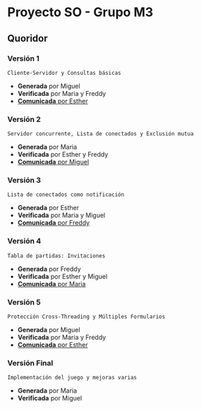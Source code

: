 # Proyecto SO - Grupo M3
## Quoridor
### Versión 1
	Cliente-Servidor y Consultas básicas
- **Generada** por Miguel  
- **Verificada** por Maria y Freddy  
- [**Comunicada** por Esther](https://drive.google.com/file/d/1VI7uoJPAGymgxouCIa6QiY_VoXZ4-0vE/view?usp=sharing)
### Versión 2
	Servidor concurrente, Lista de conectados y Exclusión mutua
- **Generada** por Maria  
- **Verificada** por Esther y Freddy  
- [**Comunicada** por Miguel](https://drive.google.com/file/d/1Orj-luzA13rkY9JJBBvZ-V3FJI1Jk5MD/view?usp=sharing)
### Versión 3
	Lista de conectados como notificación
- **Generada** por Esther  
- **Verificada** por Maria y Miguel  
- [**Comunicada** por Freddy](https://www.dropbox.com/s/z0o1641l3eho74e/2021-04-28%2023-18-48.mkv?dl=0)
### Versión 4
	Tabla de partidas: Invitaciones
- **Generada** por Freddy  
- **Verificada** por Esther y Miguel  
- [**Comunicada** por Maria](https://drive.google.com/file/d/1WcjG6nIf0sJqjqccxzo6zrHEYC03thVl/view?usp=sharing)
### Versión 5
	Protección Cross-Threading y Múltiples Formularios
- **Generada** por Miguel  
- **Verificada** por Maria y Freddy  
- [**Comunicada** por Esther](https://drive.google.com/file/d/1gpPuGYD0VOpyqz613Hc9EhHEouk2Oko7/view?usp=sharing)
### Versión Final
	Implementación del juego y mejoras varias
- **Generada** por Maria  
- **Verificada** por Miguel  
